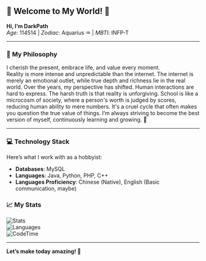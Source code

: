 ## 🌟 **Welcome to My World!** 🌟  
**Hi, I’m DarkPath**  
*Age*: 114514 | *Zodiac*: Aquarius ♒ | *MBTI*: INFP-T  

---

### 💬 **My Philosophy**  
I cherish the present, embrace life, and value every moment.  
Reality is more intense and unpredictable than the internet. The internet is merely an emotional outlet, while true depth and richness lie in the real world. Over the years, my perspective has shifted. Human interactions are hard to express. The harsh truth is that reality is unforgiving. School is like a microcosm of society, where a person's worth is judged by scores, reducing human ability to mere numbers. It's a cruel cycle that often makes you question the true value of things.
I’m always striving to become the best version of myself, continuously learning and growing. 🌱

---

### 💻 **Technology Stack**  
Here’s what I work with as a hobbyist:  
- **Databases**: MySQL  
- **Languages**: Java, Python, PHP, C++  
- **Languages Proficiency**: Chinese (Native), English (Basic communication, maybe)  

### 📈 **My Stats**  
![Stats](https://github-readme-stats.vercel.app/api?username=darkpath2011&show_icons=true&count_private=true&include_all_commits=true&show=reviews%2Cdiscussions_answered&role=OWNER%2CORGANIZATION_MEMBER%2CCOLLABORATOR&theme=default_repocard)  
![Languages](https://github-readme-stats.vercel.app/api/top-langs/?username=darkpath2011&layout=compact)  
![CodeTime](https://img.shields.io/endpoint?style=flat&color=Blue&url=https%3A%2F%2Fapi.codetime.dev%2Fshield%3Fid%3D30058%26project%3D%26in=0)

---

**Let’s make today amazing! 🌟**
